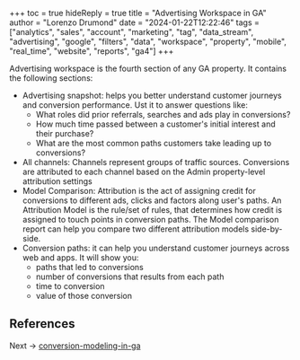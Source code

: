 +++
toc = true
hideReply = true
title = "Advertising Workspace in GA"
author = "Lorenzo Drumond"
date = "2024-01-22T12:22:46"
tags = ["analytics",  "sales",  "account",  "marketing",  "tag",  "data_stream",  "advertising",  "google",  "filters",  "data",  "workspace",  "property",  "mobile",  "real_time",  "website",  "reports",  "ga4"]
+++


Advertising workspace is the fourth section of any GA property. It contains the following sections:
- Advertising snapshot: helps you better understand customer journeys and conversion performance. Ust it to answer questions like:
  - What roles did prior referrals, searches and ads play in conversions?
  - How much time passed between a customer's initial interest and their purchase?
  - What are the most common paths customers take leading up to conversions?
- All channels: Channels represent groups of traffic sources. Conversions are attributed to each channel based on the Admin property-level attribution settings
- Model Comparison: Attribution is the act of assigning credit for conversions to different ads, clicks and factors along user's paths. An Attribution Model is the rule/set of rules, that determines how credit is assigned to touch points in conversion paths. The Model comparison report can help you compare two different attribution models side-by-side.
- Conversion paths: it can help you understand customer journeys across web and apps. It will show you:
  - paths that led to conversions
  - number of conversions that results from each path
  - time to conversion
  - value of those conversion



## References

Next -> [conversion-modeling-in-ga](/wiki/conversion-modeling-in-ga/)
